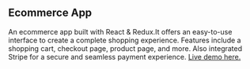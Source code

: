 ## Ecommerce App
An ecommerce app built with React & Redux.It offers an easy-to-use interface to create a complete shopping experience. Features include a shopping cart, checkout page, product page, and more. Also integrated Stripe for a secure and seamless payment experience.
[Live demo here.](https://blingclothing.netlify.app/)



